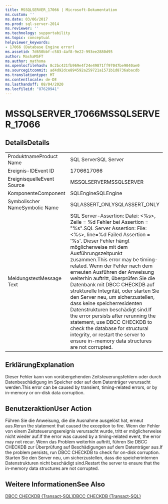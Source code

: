 ```yaml
---
title: MSSQLSERVER_17066 | Microsoft-Dokumentation
ms.custom: ''
ms.date: 03/06/2017
ms.prod: sql-server-2014
ms.reviewer: ''
ms.technology: supportability
ms.topic: conceptual
helpviewer_keywords:
- 17066 (Database Engine error)
ms.assetid: 7d650bbf-c583-4af8-9e22-993ee2880d95
author: MashaMSFT
ms.author: mathoma
ms.openlocfilehash: 8c2bc421fb969e4f24e49871ff97047be9040ae0
ms.sourcegitcommit: ad4d92dce894592a259721a1571b1d8736abacdb
ms.translationtype: MT
ms.contentlocale: de-DE
ms.lasthandoff: 08/04/2020
ms.locfileid: "87620941"
---
```

# <a name="mssqlserver_17066"></a><span data-ttu-id="466fe-102">MSSQLSERVER_17066</span><span class="sxs-lookup"><span data-stu-id="466fe-102">MSSQLSERVER_17066</span></span>
    
## <a name="details"></a><span data-ttu-id="466fe-103">Details</span><span class="sxs-lookup"><span data-stu-id="466fe-103">Details</span></span>  
  
|||  
|-|-|  
|<span data-ttu-id="466fe-104">Produktname</span><span class="sxs-lookup"><span data-stu-id="466fe-104">Product Name</span></span>|<span data-ttu-id="466fe-105">SQL Server</span><span class="sxs-lookup"><span data-stu-id="466fe-105">SQL Server</span></span>|  
|<span data-ttu-id="466fe-106">Ereignis-ID</span><span class="sxs-lookup"><span data-stu-id="466fe-106">Event ID</span></span>|<span data-ttu-id="466fe-107">17066</span><span class="sxs-lookup"><span data-stu-id="466fe-107">17066</span></span>|  
|<span data-ttu-id="466fe-108">Ereignisquelle</span><span class="sxs-lookup"><span data-stu-id="466fe-108">Event Source</span></span>|<span data-ttu-id="466fe-109">MSSQLSERVER</span><span class="sxs-lookup"><span data-stu-id="466fe-109">MSSQLSERVER</span></span>|  
|<span data-ttu-id="466fe-110">Komponente</span><span class="sxs-lookup"><span data-stu-id="466fe-110">Component</span></span>|<span data-ttu-id="466fe-111">SQLEngine</span><span class="sxs-lookup"><span data-stu-id="466fe-111">SQLEngine</span></span>|  
|<span data-ttu-id="466fe-112">Symbolischer Name</span><span class="sxs-lookup"><span data-stu-id="466fe-112">Symbolic Name</span></span>|<span data-ttu-id="466fe-113">SQLASSERT_ONLY</span><span class="sxs-lookup"><span data-stu-id="466fe-113">SQLASSERT_ONLY</span></span>|  
|<span data-ttu-id="466fe-114">Meldungstext</span><span class="sxs-lookup"><span data-stu-id="466fe-114">Message Text</span></span>|<span data-ttu-id="466fe-115">SQL Server-Assertion: Datei: \<%s>, Zeile = %d Fehler bei Assertion = "%s".</span><span class="sxs-lookup"><span data-stu-id="466fe-115">SQL Server Assertion: File: \<%s>, line=%d Failed Assertion = '%s'.</span></span> <span data-ttu-id="466fe-116">Dieser Fehler hängt möglicherweise mit dem Ausführungszeitpunkt zusammen.</span><span class="sxs-lookup"><span data-stu-id="466fe-116">This error may be timing-related.</span></span> <span data-ttu-id="466fe-117">Wenn der Fehler nach dem erneuten Ausführen der Anweisung weiterhin auftritt, überprüfen Sie die Datenbank mit DBCC CHECKDB auf strukturelle Integrität, oder starten Sie den Server neu, um sicherzustellen, dass keine speicherresidenten Datenstrukturen beschädigt sind.</span><span class="sxs-lookup"><span data-stu-id="466fe-117">If the error persists after rerunning the statement, use DBCC CHECKDB to check the database for structural integrity, or restart the server to ensure in-memory data structures are not corrupted.</span></span>|  
  
## <a name="explanation"></a><span data-ttu-id="466fe-118">Erklärung</span><span class="sxs-lookup"><span data-stu-id="466fe-118">Explanation</span></span>  
 <span data-ttu-id="466fe-119">Dieser Fehler kann von vorübergehenden Zeitsteuerungsfehlern oder durch Datenbeschädigung im Speicher oder auf dem Datenträger verursacht werden.</span><span class="sxs-lookup"><span data-stu-id="466fe-119">This error can be caused by transient, timing-related errors, or by in-memory or on-disk data corruption.</span></span>  
  
## <a name="user-action"></a><span data-ttu-id="466fe-120">Benutzeraktion</span><span class="sxs-lookup"><span data-stu-id="466fe-120">User Action</span></span>  
 <span data-ttu-id="466fe-121">Führen Sie die Anweisung, die die Ausnahme ausgelöst hat, erneut aus.</span><span class="sxs-lookup"><span data-stu-id="466fe-121">Rerun the statement that caused the exception to fire.</span></span> <span data-ttu-id="466fe-122">Wenn der Fehler von einem Zeitsteuerungsereignis verursacht wurde, tritt er möglicherweise nicht wieder auf.</span><span class="sxs-lookup"><span data-stu-id="466fe-122">If the error was caused by a timing-related event, the error may not recur.</span></span> <span data-ttu-id="466fe-123">Wenn das Problem weiterhin auftritt, führen Sie DBCC CHECKDB zur Überprüfung auf Beschädigungen auf dem Datenträger aus.</span><span class="sxs-lookup"><span data-stu-id="466fe-123">If the problem persists, run DBCC CHECKDB to  check for on-disk corruption.</span></span> <span data-ttu-id="466fe-124">Starten Sie den Server neu, um sicherzustellen, dass die speicherinternen Datenstrukturen nicht beschädigt sind.</span><span class="sxs-lookup"><span data-stu-id="466fe-124">Restart the server to ensure that the in-memory data structures are not corrupted.</span></span>  
  
## <a name="see-also"></a><span data-ttu-id="466fe-125">Weitere Informationen</span><span class="sxs-lookup"><span data-stu-id="466fe-125">See Also</span></span>  
 [<span data-ttu-id="466fe-126">DBCC CHECKDB &#40;Transact-SQL&#41;</span><span class="sxs-lookup"><span data-stu-id="466fe-126">DBCC CHECKDB &#40;Transact-SQL&#41;</span></span>](/sql/t-sql/database-console-commands/dbcc-checkdb-transact-sql)  
  
  
